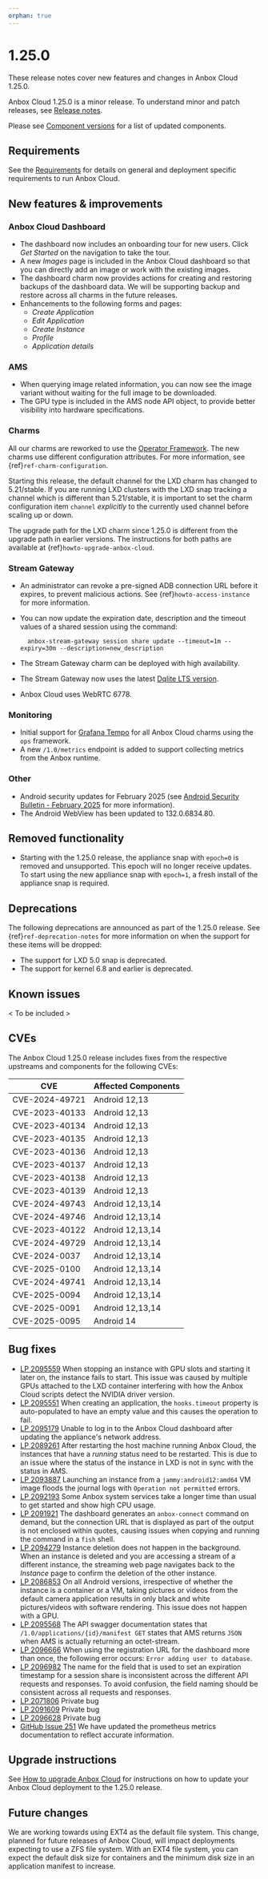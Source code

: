```yaml
---
orphan: true
---
```

# 1.25.0

These release notes cover new features and changes in Anbox Cloud 1.25.0.

Anbox Cloud 1.25.0 is a minor release. To understand minor and patch releases, see [Release notes](https://documentation.ubuntu.com/anbox-cloud/en/latest/reference/release-notes/release-notes).

Please see [Component versions](https://documentation.ubuntu.com/anbox-cloud/en/latest/reference/component-versions/) for a list of updated components.

## Requirements

See the [Requirements](https://documentation.ubuntu.com/anbox-cloud/en/latest/reference/requirements/) for details on general and deployment specific requirements to run Anbox Cloud.

## New features & improvements

### Anbox Cloud Dashboard
* The dashboard now includes an onboarding tour for new users. Click *Get Started* on the navigation to take the tour.
* A new *Images* page is included in the Anbox Cloud dashboard so that you can directly add an image or work with the existing images.<!--AC-3001-->
* The dashboard charm now provides actions for creating and restoring backups of the dashboard data. We will be supporting backup and restore across all charms in the future releases.<!--AC-2945-->
* Enhancements to the following forms and pages:
    - *Create Application*
    - *Edit Application*
    - *Create Instance*
    - *Profile*
    - *Application details*

### AMS
* When querying image related information, you can now see the image variant without waiting for the full image to be downloaded.<!--AC-2987-->
* The GPU type is included in the AMS node API object, to provide better visibility into hardware specifications.<!--AC-3004-->

### Charms
All our charms are reworked to use the [Operator Framework](https://github.com/canonical/operator). The new charms use different configuration attributes. For more information, see {ref}`ref-charm-configuration`<!--AC-3026-->.

Starting this release, the default channel for the LXD charm has changed to 5.21/stable. If you are running LXD clusters with the LXD snap tracking a channel which is different than 5.21/stable, it is important to set the charm configuration item `channel` *explicitly* to the currently used channel before scaling up or down.

The upgrade path for the LXD charm since 1.25.0 is different from the upgrade path in earlier versions. The instructions for both paths are available at {ref}`howto-upgrade-anbox-cloud`.

### Stream Gateway
* An administrator can revoke a pre-signed ADB connection URL before it expires, to prevent malicious actions. See {ref}`howto-access-instance` for more information.<!--AC-3052-->
* You can now update the expiration date, description and the timeout values of a shared session using the command:<!--AC-3053-->

        anbox-stream-gateway session share update --timeout=1m --expiry=30m --description=new_description

* The Stream Gateway charm can be deployed with high availability. <!--AC-3064-->
* The Stream Gateway now uses the latest [Dqlite LTS version](https://dqlite.io/).<!--AC-2990-->
* Anbox Cloud uses WebRTC 6778.<!--AC-2904-->

### Monitoring
* Initial support for [Grafana Tempo](https://grafana.com/oss/tempo/) for all Anbox Cloud charms using the `ops` framework. <!--AC-2867-->
* A new `/1.0/metrics` endpoint is added to support collecting metrics from the Anbox runtime.<!--AC-3062-->

### Other
* Android security updates for February 2025 (see [Android Security Bulletin - February 2025](https://source.android.com/docs/security/bulletin/2025-02-01) for more information).
* The Android WebView has been updated to 132.0.6834.80.<!--AC-3105-->

## Removed functionality

* Starting with the 1.25.0 release, the appliance snap with `epoch=0` is removed and unsupported. This epoch will no longer receive updates.
To start using the new appliance snap with `epoch=1`, a fresh install of the appliance snap is required.

## Deprecations

The following deprecations are announced as part of the 1.25.0 release. See {ref}`ref-deprecation-notes` for more information on when the support for these items will be dropped:

* The support for LXD 5.0 snap is deprecated.<!--AC-2734-->
* The support for kernel 6.8 and earlier is deprecated.<!--AC-3106-->

## Known issues

< To be included >

## CVEs

The Anbox Cloud 1.25.0 release includes fixes from the respective upstreams and components for the following CVEs:

| CVE | Affected Components |
|-----|---------------------|
|CVE-2024-49721 | Android 12,13 |
|CVE-2023-40133 | Android 12,13 |
|CVE-2023-40134 | Android 12,13 |
|CVE-2023-40135 | Android 12,13 |
|CVE-2023-40136 | Android 12,13 |
|CVE-2023-40137 | Android 12,13 |
|CVE-2023-40138 | Android 12,13 |
|CVE-2023-40139 | Android 12,13 |
|CVE-2024-49743 | Android 12,13,14 |
|CVE-2024-49746 | Android 12,13,14 |
|CVE-2023-40122 | Android 12,13,14 |
|CVE-2024-49729 | Android 12,13,14 |
|CVE-2024-0037  | Android 12,13,14 |
|CVE-2025-0100  | Android 12,13,14 |
|CVE-2024-49741 | Android 12,13,14 |
|CVE-2025-0094  | Android 12,13,14 |
|CVE-2025-0091  | Android 12,13,14 |
|CVE-2025-0095  | Android 14 |


## Bug fixes

* [LP 2095559](https://bugs.launchpad.net/anbox-cloud/+bug/2095559) When stopping an instance with GPU slots and starting it later on, the instance fails to start. This issue was caused by multiple GPUs attached to the LXD container interfering with how the Anbox Cloud scripts detect the NVIDIA driver version.<!--AC-3097-->
* [LP 2095551](https://bugs.launchpad.net/anbox-cloud/+bug/2095551) When creating an application, the `hooks.timeout` property is auto-populated to have an empty value and this causes the operation to fail.<!--AC-3096-->
* [LP 2095179](https://bugs.launchpad.net/anbox-cloud/+bug/2095179) Unable to log in to the Anbox Cloud dashboard after updating the appliance's network address.<!--AC-3081-->
* [LP 2089261](https://bugs.launchpad.net/anbox-cloud/+bug/2089261) After restarting the host machine running Anbox Cloud, the instances that have a *running* status need to be restarted. This is due to an issue where the status of the instance in LXD is not in sync with the status in AMS.<!--AC-3077-->
* [LP 2093887](https://bugs.launchpad.net/anbox-cloud/+bug/2093887) Launching an instance from a `jammy:android12:amd64` VM image floods the journal logs with `Operation not permitted` errors.<!--AC-3067-->
* [LP 2092193](https://bugs.launchpad.net/anbox-cloud/+bug/2092193) Some Anbox system services take a longer time than usual to get started and show high CPU usage.<!--AC-3048-->
* [LP 2091921](https://bugs.launchpad.net/anbox-cloud/+bug/2091921) The dashboard generates an `anbox-connect` command on demand, but the connection URL that is displayed as part of the output is not enclosed within quotes, causing issues when copying and running the command in a `fish` shell.
* [LP 2094279](https://bugs.launchpad.net/anbox-cloud/+bug/2094279) Instance deletion does not happen in the background. When an instance is deleted and you are accessing a stream of a different instance, the streaming web page navigates back to the _Instance_ page to confirm the deletion of the other instance.
* [LP 2086853](https://bugs.launchpad.net/anbox-cloud/+bug/2086853) On all Android versions, irrespective of whether the instance is a container or a VM, taking pictures or videos from the default camera application results in only black and white pictures/videos with software rendering. This issue does not happen with a GPU.
* [LP 2095568](https://bugs.launchpad.net/anbox-cloud/+bug/2095568) The API swagger documentation states that `/1.0/applications/{id}/manifest GET` states that AMS returns `JSON` when AMS is actually returning an octet-stream.
* [LP 2096666](https://bugs.launchpad.net/anbox-cloud/+bug/2096666) When using the registration URL for the dashboard more than once, the following error occurs: `Error adding user to database`.
* [LP 2096982](https://bugs.launchpad.net/anbox-cloud/+bug/2096982) The name for the field that is used to set an expiration timestamp for a session share is inconsistent across the different API requests and responses.
To avoid confusion, the field naming should be consistent across all requests and responses.
* [LP 2071806](https://bugs.launchpad.net/anbox-cloud/+bug/2071806) Private bug <!--AC-2629-->
* [LP 2091609](https://bugs.launchpad.net/anbox-cloud/+bug/2091609) Private bug<!--AC-3046-->
* [LP 2096628](https://bugs.launchpad.net/anbox-cloud/+bug/2096628) Private  bug<!--AC-3099-->
* [GitHub Issue 251](https://github.com/canonical/anbox-cloud-docs/issues/251) We have updated the prometheus metrics documentation to reflect accurate information.<!--AC-3056-->

## Upgrade instructions

See [How to upgrade Anbox Cloud](https://documentation.ubuntu.com/anbox-cloud/en/latest/howto/update/upgrade-anbox/#howto-upgrade-anbox-cloud) for instructions on how to update your Anbox Cloud deployment to the 1.25.0 release.

## Future changes

We are working towards using EXT4 as the default file system. This change, planned for future releases of Anbox Cloud, will impact deployments expecting to use a ZFS file system. With an EXT4 file system, you can expect the default disk size for containers and the minimum disk size in an application manifest to increase.<!--AC-3072-->
